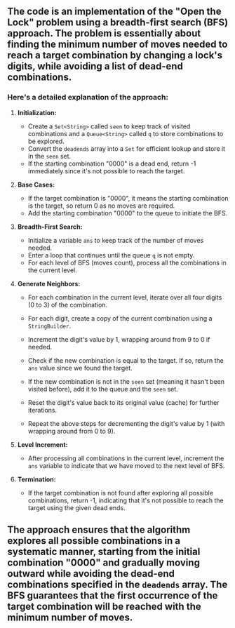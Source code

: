 ## The code is an implementation of the "Open the Lock" problem using a breadth-first search (BFS) approach. The problem is essentially about finding the minimum number of moves needed to reach a target combination by changing a lock's digits, while avoiding a list of dead-end combinations.

### Here's a detailed explanation of the approach:

1. **Initialization:**
   - Create a `Set<String>` called `seen` to keep track of visited combinations and a `Queue<String>` called `q` to store combinations to be explored.
   - Convert the `deadends` array into a `Set` for efficient lookup and store it in the `seen` set.
   - If the starting combination "0000" is a dead end, return -1 immediately since it's not possible to reach the target.

2. **Base Cases:**
   - If the target combination is "0000", it means the starting combination is the target, so return 0 as no moves are required.
   - Add the starting combination "0000" to the queue to initiate the BFS.

3. **Breadth-First Search:**
   - Initialize a variable `ans` to keep track of the number of moves needed.
   - Enter a loop that continues until the queue `q` is not empty.
   - For each level of BFS (moves count), process all the combinations in the current level.

4. **Generate Neighbors:**
   - For each combination in the current level, iterate over all four digits (0 to 3) of the combination.
   - For each digit, create a copy of the current combination using a `StringBuilder`.
   - Increment the digit's value by 1, wrapping around from 9 to 0 if needed.
   - Check if the new combination is equal to the target. If so, return the `ans` value since we found the target.
   - If the new combination is not in the `seen` set (meaning it hasn't been visited before), add it to the queue and the `seen` set.
   - Reset the digit's value back to its original value (cache) for further iterations.

   - Repeat the above steps for decrementing the digit's value by 1 (with wrapping around from 0 to 9).

5. **Level Increment:**
   - After processing all combinations in the current level, increment the `ans` variable to indicate that we have moved to the next level of BFS.

6. **Termination:**
   - If the target combination is not found after exploring all possible combinations, return -1, indicating that it's not possible to reach the target using the given dead ends.

## The approach ensures that the algorithm explores all possible combinations in a systematic manner, starting from the initial combination "0000" and gradually moving outward while avoiding the dead-end combinations specified in the `deadends` array. The BFS guarantees that the first occurrence of the target combination will be reached with the minimum number of moves.
